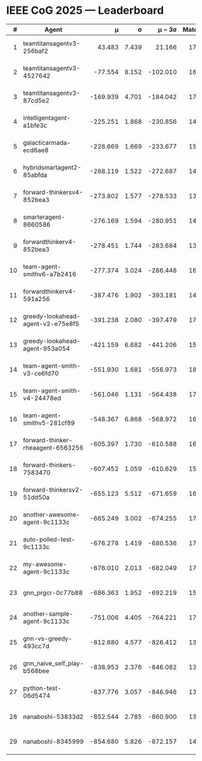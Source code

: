 # IEEE CoG 2025 — Leaderboard

| # | Agent | μ | σ | μ − 3σ | Matches | Updated |
|---:|---|---:|---:|---:|---:|---|
| 1 | teamtitansagentv3-256baf2 | 43.483 | 7.439 | 21.166 | 17236 | 2025-08-23 23:48 |
| 2 | teamtitansagentv3-4527642 | -77.554 | 8.152 | -102.010 | 16710 | 2025-08-23 23:48 |
| 3 | teamtitansagentv3-87cd5e2 | -169.939 | 4.701 | -184.042 | 17966 | 2025-08-23 23:48 |
| 4 | intelligentagent-a1bfe3c | -225.251 | 1.868 | -230.856 | 14440 | 2025-08-23 23:48 |
| 5 | galacticarmada-ecd6ae8 | -228.669 | 1.669 | -233.677 | 15820 | 2025-08-23 23:48 |
| 6 | hybridsmartagent2-85abfda | -268.119 | 1.522 | -272.687 | 14486 | 2025-08-23 23:48 |
| 7 | forward-thinkersv4-852bea3 | -273.802 | 1.577 | -278.533 | 13729 | 2025-08-23 23:48 |
| 8 | smarteragent-8660586 | -276.169 | 1.594 | -280.951 | 14378 | 2025-08-23 23:48 |
| 9 | forwardthinkerv4-852bea3 | -278.451 | 1.744 | -283.684 | 13905 | 2025-08-23 23:48 |
| 10 | team-agent-smithv6-a7b2416 | -277.374 | 3.024 | -286.448 | 16940 | 2025-08-23 23:48 |
| 11 | forwardthinkerv4-591a256 | -387.476 | 1.902 | -393.181 | 14078 | 2025-08-23 23:48 |
| 12 | greedy-lookahead-agent-v2-e75e8f5 | -391.238 | 2.080 | -397.479 | 17110 | 2025-08-23 23:48 |
| 13 | greedy-lookahead-agent-953a054 | -421.159 | 6.682 | -441.206 | 15930 | 2025-08-23 23:48 |
| 14 | team-agent-smith-v3-ce6fd70 | -551.930 | 1.681 | -556.973 | 18102 | 2025-08-23 23:48 |
| 15 | team-agent-smith-v4-24478ed | -561.046 | 1.131 | -564.438 | 17402 | 2025-08-23 23:48 |
| 16 | team-agent-smithv5-281cf89 | -548.367 | 6.868 | -568.972 | 16740 | 2025-08-23 23:48 |
| 17 | forward-thinker-rheaagent-6563256 | -605.397 | 1.730 | -610.588 | 16228 | 2025-08-23 23:48 |
| 18 | forward-thinkers-7583470 | -607.452 | 1.059 | -610.629 | 15720 | 2025-08-23 23:48 |
| 19 | forward-thinkersv2-51dd50a | -655.123 | 5.512 | -671.659 | 16388 | 2025-08-23 23:48 |
| 20 | another-awesome-agent-9c1133c | -665.249 | 3.002 | -674.255 | 17860 | 2025-08-23 23:48 |
| 21 | auto-polled-test-9c1133c | -676.278 | 1.419 | -680.536 | 17680 | 2025-08-23 23:48 |
| 22 | my-awesome-agent-9c1133c | -676.010 | 2.013 | -682.049 | 17020 | 2025-08-23 23:48 |
| 23 | gnn_prgcr-0c77b88 | -686.363 | 1.952 | -692.219 | 15260 | 2025-08-23 23:48 |
| 24 | another-sample-agent-9c1133c | -751.006 | 4.405 | -764.221 | 17100 | 2025-08-23 23:48 |
| 25 | gnn-vs-greedy-493cc7d | -812.680 | 4.577 | -826.412 | 13660 | 2025-08-23 23:48 |
| 26 | gnn_naive_self_play-b568bee | -838.953 | 2.376 | -846.082 | 13560 | 2025-08-23 23:48 |
| 27 | python-test-06d5474 | -837.776 | 3.057 | -846.946 | 13730 | 2025-08-23 23:48 |
| 28 | nanaboshi-53833d2 | -852.544 | 2.785 | -860.900 | 13180 | 2025-08-23 23:48 |
| 29 | nanaboshi-8345999 | -854.680 | 5.826 | -872.157 | 14190 | 2025-08-23 23:48 |
